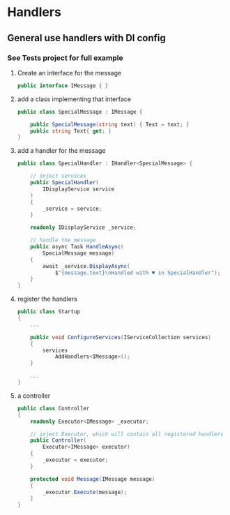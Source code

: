 # Handlers

## General use handlers with DI config

### See Tests project for full example

1. Create an interface for the message

    ```csharp
    public interface IMessage { }
    ```

2. add a class implementing that interface

    ```csharp
    public class SpecialMessage : IMessage {

        public SpecialMessage(string text) { Text = text; }
        public string Text{ get; }
    }
   ```

3. add a handler for the message

    ```csharp
    public class SpecialHandler : IHandler<SpecialMessage> {

        // inject services
        public SpecialHandler(
            IDisplayService service
        )
        {
            _service = service;
        }

        readonly IDisplayService _service;

        // handle the message
        public async Task HandleAsync(
            SpecialMessage message)
        {
            await _service.DisplayAsync(
                $"{message.text}\nHandled with ♥ in SpecialHandler");
        }
    }
    ```

4. register the handlers

    ```csharp
    public class Startup
    {
        ...

        public void ConfigureServices(IServiceCollection services)
        {
            services
                AddHandlers<IMessage>();
        }

        ...
    }
    ```

5. a controller

    ```csharp
    public class Controller
    {
        readonly Executor<IMessage> _executor;

        // inject Executor, which will contain all registered handlers
        public Controller(
            Executor<IMessage> executor)
        {
            _executor = executor;
        }

        protected void Message(IMessage message)
        {
            _executor.Execute(message);
        }
    }

    ```
